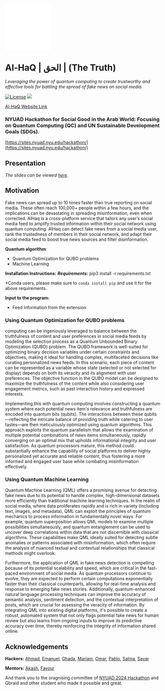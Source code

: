 <a href="url"><img src="https://github.com/Haq-Lense/Al-HaQ/blob/main/img/Al-HaQ%20logo%20white.png" align="middle" height="150" width="150" ></a>

# Al-HaQ | الحق | (The Truth)

_Leveraging the power of quantum computing to create trustworthy and effective tools for battling the spread of fake news on social media._

[![License](https://img.shields.io/github/license/Qiskit/qiskit-terra.svg?style=popout-square)](https://github.com/Haq-Lense/Al-HaQ/blob/main/LICENSE) [![](https://img.shields.io/github/release/qcswat/qatrah.svg?style=popout-square)](https://github.com/Haq-Lense/Al-HaQ)
<!--[![](https://img.shields.io/pypi/dm/qatrah.svg?style=popout-square)](https://pypi.org/project/qatrah/)-->

[Al-HaQ Website Link](https://github.com/Haq-Lense/Al-HaQ)

### NYUAD Hackathon for Social Good in the Arab World: Focusing on Quantum Computing (QC) and UN Sustainable Development Goals (SDGs).

[https://sites.nyuad.nyu.edu/hackathon/](https://sites.nyuad.nyu.edu/hackathon/)

## Presentation

_The slides can be viewed [here](https://www.canva.com/design/DAGDmjJBkM8/WADayAoPQzvoAcPfsHyGAQ/edit?utm_content=DAGDmjJBkM8&utm_campaign=designshare&utm_medium=link2&utm_source=sharebutton)._

## Motivation

Fake news can spread up to 10 times faster than true reporting on social media. These often reach 100,000+ people within a few hours, and the implications can be devastating in spreading misinformation, even when corrected. AlHaq is a cross-platform service that tailors any user’s social media feed to amplify trusted information within their social network using quantum computing. AlHaq can detect fake news from a social media user, rank the trustedness of members in their social network, and adapt their social media feed to boost true news sources and filter disinformation.

**Quantum algorithm**:

- Quantum Optimization for QUBO problems
-  Machine Learning

**Installation Instructions:**
**_Requirements:_**
pip3 install -r requirements.txt

\*Conda users, please make sure to `conda install pip` and use it for the above requirements.

**Input to the program:**

- Feed information from the extension

### Using Quantum Optimization for QUBO problems

 computing can be ingeniously leveraged to balance between the truthfulness of content and user preferences in social media feeds by modeling the selection process as a Quantum Unbounded Binary Optimization (QUBO) problem. The QUBO framework is well-suited for optimizing binary decision variables under certain constraints and objectives, making it ideal for handling complex, multifaceted decisions like curating personalized news feeds. In this scenario, each piece of content can be represented as a variable whose state (selected or not selected for display) depends on both its veracity and its alignment with user preferences. The objective function in the QUBO model can be designed to maximize the truthfulness of the content while also considering user engagement metrics, such as past interaction history and expressed interests.

Implementing this with quantum computing involves constructing a quantum system where each potential news item's relevance and truthfulness are encoded into quantum bits (qubits). The interactions between these qubits—reflecting the intricate balance of providing truth while catering to user tastes—are then meticulously optimized using quantum algorithms. This approach exploits the quantum parallelism that allows the examination of multiple potential combinations of news items simultaneously, rapidly converging on an optimal mix that upholds informational integrity and user satisfaction. As quantum processors mature, this method could substantially enhance the capability of social platforms to deliver highly personalized yet accurate and reliable content, thus fostering a more informed and engaged user base while combating misinformation effectively.

### Using Quantum Machine Learning

Quantum Machine Learning (QML) offers a promising avenue for detecting fake news due to its potential to handle complex, high-dimensional datasets more efficiently than traditional machine learning techniques. In the realm of social media, where data proliferates rapidly and is rich in variety (including text, images, and metadata), QML can exploit the principles of quantum mechanics to process information in fundamentally novel ways. For example, quantum superposition allows QML models to examine multiple possibilities simultaneously, and quantum entanglement can be used to uncover deep correlations within data that are not discernible with classical algorithms. These capabilities make QML ideally suited for detecting subtle anomalies or patterns associated with misinformation, which often require the analysis of nuanced textual and contextual relationships that classical methods might overlook.

Furthermore, the application of QML in fake news detection is compelling because of its potential scalability and speed, which are critical in the fast-paced environment of social media. As quantum processors continue to evolve, they are expected to perform certain computations exponentially faster than their classical counterparts, allowing for real-time analysis and response to emerging fake news stories. Additionally, quantum-enhanced natural language processing techniques can improve the accuracy of semantic analysis, sentiment detection, and the contextual interpretation of posts, which are crucial for assessing the veracity of information. By integrating QML into existing digital platforms, it's possible to create a robust, automated system that not only flags potential fake news for human review but also learns from ongoing inputs to improve its predictive accuracy over time, thereby reinforcing the integrity of information shared online.

## Acknowledgements

**Hackers:**
[Ahmad](https://github.com/ahmad-sm02), [Emanuel](https://github.com/juniorGitH), [Ghada](https://github.com/ghadaalhajeri), [Mariam](https://github.com/mariam606), [Omar](https://github.com/Ellzo), [Pablo](https://github.com/qrodenas), [Salma](https://github.com/salmaAlsaghir), [Savar](https://github.com/SavarJ)

**Mentors:**
[Akash](https://github.com/akashkthkr), [Favour](https://github.com/favour-nerrise)

And thank you to the oragnising committee of [NYUAD 2024 Hackathon](https://sites.nyuad.nyu.edu/hackathon/) and Qbraid and other student who made it possible and great.

